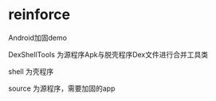 # reinforce
Android加固demo



DexShellTools  为源程序Apk与脱壳程序Dex文件进行合并工具类

shell  为壳程序

source  为源程序，需要加固的app
